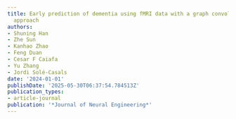 ```yaml
---
title: Early prediction of dementia using fMRI data with a graph convolutional network
  approach
authors:
- Shuning Han
- Zhe Sun
- Kanhao Zhao
- Feng Duan
- Cesar F Caiafa
- Yu Zhang
- Jordi Solé-Casals
date: '2024-01-01'
publishDate: '2025-05-30T06:37:54.784513Z'
publication_types:
- article-journal
publication: '*Journal of Neural Engineering*'
---
```

